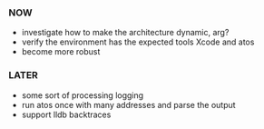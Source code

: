 
### NOW
- investigate how to make the architecture dynamic, arg?
- verify the environment has the expected tools Xcode and atos
- become more robust

### LATER
- some sort of processing logging
- run atos once with many addresses and parse the output
- support lldb backtraces
